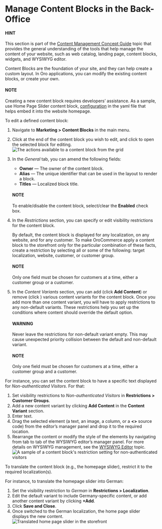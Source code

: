 <!-- begin -->

# Manage Content Blocks in the Back-Office

#### HINT
This section is part of the [Content Management Concept Guide](../../../concept-guides/content-management/index.md#concept-guide-content-management) topic that provides the general understanding of the tools that help manage the content of your website, such as web catalog, landing page, content blocks, widgets, and WYSIWYG editor.

Content Blocks are the foundation of your site, and they can help create a custom layout. In Oro applications, you can modify the existing content blocks, or create your own.

#### NOTE
Creating a new content block requires developers’ assistance. As a sample, use Home Page Slider content block, <a href="https://github.com/oroinc/orocommerce/tree/4.2/src/Oro/Bundle/CMSBundle/Resources/views/layouts/blank/oro_frontend_root/home_page_slider.yml" target="_blank">configuration</a> in the yaml file that helps embed it into the website homepage.

To edit a defined content block:

1. Navigate to **Marketing > Content Blocks** in the main menu.
2. Click <i class="fa fa-ellipsis-h fa-lg" aria-hidden="true"></i> at the end of the content block you wish to edit, and click <i class="fa fa-edit fa-lg" aria-hidden="true"></i> to open the selected block for editing.
   ![The actions available to a content block from the grid](user/img/marketing/content_blocks/ContentBlocks.png)
3. In the *General* tab, you can amend the following fields:
   * **Owner** — The owner of the content block.
   * **Alias** — The unique identifier that can be used in the layout to render a block.
   * **Titles** — Localized block title.

   #### NOTE
   To enable/disable the content block, select/clear the **Enabled** check box.
4. In the *Restrictions* section, you can specify or edit visibility restrictions for the content block.

   By default, the content block is displayed for any localization, on any website, and for any customer.
   To make OroCommerce apply a content block to the storefront only for the particular combination of these facts, create a restriction by selecting all or some of the following: target localization, website, customer, or customer group.

   #### NOTE
   Only one field must be chosen for customers at a time, either a customer group or a customer.
5. In the *Content Variants* section, you can add (click **Add Content**) or remove (click <i class="fa fa-times fa-lg" aria-hidden="true"></i>) various content variants for the content block. Once you add more than one content variant, you will have to apply restrictions to any non-default variants. These restrictions help you set up the conditions where content should override the default option.

   #### WARNING
   Never leave the restrictions for non-default variant empty. This may cause unexpected priority collision between the default and non-default variant.

   #### NOTE
   Only one field must be chosen for customers at a time, either a customer group and a customer.

For instance, you can set the content block to have a specific text displayed for *Non-authenticated Visitors*. For that:

1. Set visibility restrictions to *Non-authenticated Visitors* in **Restrictions > Customer Groups**.
2. Add a new content variant by clicking **Add Content** in the **Content Variant** section.
3. Enter text.
4. Drag the selected element (a text, an image, a column, or a **<>** source code) from the editor’s manager panel and drop it to the required location.
5. Rearrange the content or modify the style of the elements by navigating from tab to tab of the WYSIWYG editor’s manager panel. For more details on WYSIWYG management, see the [WYSIWYG Editor](../../../concept-guides/content-management/wysiwyg.md#getting-started-wysiwyg-editor-field) topic.
   ![A sample of a content block's restriction setting for non-authenticated visitors](user/img/marketing/content_blocks/ContentBlocksSample.png)

<a id="user-guide-landing-pages-marketing-content-blocks-translation"></a>

To translate the content block (e.g., the homepage slider), restrict it to the required localization(s).

For instance, to translate the homepage slider into German:

1. Set the visibility restriction to *German* in **Restrictions > Localization**.
2. Edit the default variant to include Germany-specific content, or add another content variant by clicking **+Add**.
3. Click **Save and Close**.
4. Once switched to the German localization, the home page slider displays the new content.
   ![Translated home page slider in the storefront](user/img/marketing/content_blocks/translated_slider_front.png)

<!-- finish -->
<!-- fa-bars = fa-navicon -->
<!-- Ic Tiles is used as Set As Default in saved views, and as tiles in display layout options -->
<!-- IcPencil refers to Rename in Commerce and Inline Editing in CRM -->
<!-- Check mark in the square. -->
<!-- SortDesc is also used as drop-down arrow -->

